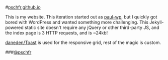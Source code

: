 #[pschfr.github.io](https://pschfr.github.io/)


This is my website. This iteration started out as [paul-wp](https://ithub.com/pschfr/paul-wp), but I quickly got bored with WordPress and wanted something more challenging.  This Jekyll-powered static site doesn't require any jQuery or other third-party JS, and the index page is 3 HTTP requests, and is ~24kb!

[daneden/Toast](https://github.com/daneden/Toast) is used for the responsive grid, rest of the magic is custom.

###[@pschfr](https://twitter.com/pschfr)

